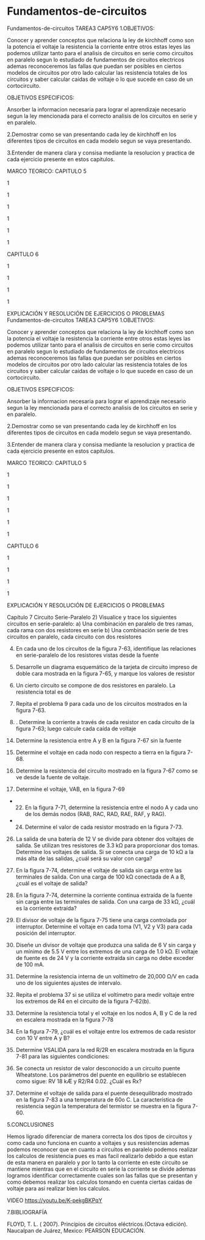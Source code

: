 # Fundamentos-de-circuitos

Fundamentos-de-circuitos
TAREA3 CAP5Y6
1.OBJETIVOS:

Conocer y aprender conceptos que relaciona la ley de kirchhoff como son la potencia el voltaje la resistencia la corriente entre otros estas leyes las podemos utilizar tanto para el analisis de circuitos en serie como circuitos en paralelo segun lo estudiado de fundamentos de circuitos electricos ademas reconoceremos las fallas que puedan ser posibles en ciertos modelos de circuitos por otro lado calcular las resistencia totales de los circuitos y saber calcular caidas de voltaje o lo que sucede en caso de un cortocircuito.

OBJETIVOS ESPECIFICOS:

Ansorber la informacion necesaria para lograr el aprendizaje necesario segun la ley mencionada para el correcto analisis de los circuitos en serie y en paralelo.

2.Demostrar como se van presentando cada ley de kirchhoff en los diferentes tipos de circuitos en cada modelo segun se vaya presentando.

3.Entender de manera clara y consisa mediante la resolucion y practica de cada ejercicio presente en estos capitulos.

MARCO TEORICO:
CAPITULO 5

1

1

1

1

1

1

CAPITULO 6

1

1

1

1

EXPLICACIÓN Y RESOLUCIÓN DE EJERCICIOS O PROBLEMAS
Fundamentos-de-circuitos
TAREA3 CAP5Y6
1.OBJETIVOS:

Conocer y aprender conceptos que relaciona la ley de kirchhoff como son la potencia el voltaje la resistencia la corriente entre otros estas leyes las podemos utilizar tanto para el analisis de circuitos en serie como circuitos en paralelo segun lo estudiado de fundamentos de circuitos electricos ademas reconoceremos las fallas que puedan ser posibles en ciertos modelos de circuitos por otro lado calcular las resistencia totales de los circuitos y saber calcular caidas de voltaje o lo que sucede en caso de un cortocircuito.

OBJETIVOS ESPECIFICOS:

Ansorber la informacion necesaria para lograr el aprendizaje necesario segun la ley mencionada para el correcto analisis de los circuitos en serie y en paralelo.

2.Demostrar como se van presentando cada ley de kirchhoff en los diferentes tipos de circuitos en cada modelo segun se vaya presentando.

3.Entender de manera clara y consisa mediante la resolucion y practica de cada ejercicio presente en estos capitulos.

MARCO TEORICO:
CAPITULO 5

1

1

1

1

1

1

CAPITULO 6

1

1

1

1

EXPLICACIÓN Y RESOLUCIÓN DE EJERCICIOS O PROBLEMAS

Capítulo 7 Circuito Serie-Paralelo 
2) Visualice y trace los siguientes circuitos en serie-paralelo:
a)	Una combinación en paralelo de tres ramas, cada rama con dos resistores en serie
b)	Una combinación serie de tres circuitos en paralelo, cada circuito con dos resistores


4) En cada uno de los circuitos de la figura 7-63, identifique las relaciones en serie-paralelo de los resistores vistas desde la fuente


6) Desarrolle un diagrama esquemático de la tarjeta de circuito impreso de doble cara mostrada en la figura 7-65, y marque los valores de resistor


8) Un cierto circuito se compone de dos resistores en paralelo. La resistencia total es de


10)  Repita el problema 9 para cada uno de los circuitos mostrados en la figura 7-63.

  
12) . Determine la corriente a través de cada resistor en cada circuito de la figura 7-63; luego calcule cada caída de voltaje 

14. Determine la resistencia entre A y B en la figura 7-67 sin la fuente


16. Determine el voltaje en cada nodo con respecto a tierra en la figura 7-68.


18. Determine la resistencia del circuito mostrado en la figura 7-67 como se ve desde la fuente de voltaje.


20. Determine el voltaje, VAB, en la figura 7-69


* 22. En la figura 7-71, determine la resistencia entre el nodo A y cada uno de los demás nodos (RAB, RAC, RAD, RAE, RAF, y RAG).


* 24. Determine el valor de cada resistor mostrado en la figura 7-73.

26. La salida de una batería de 12 V se divide para obtener dos voltajes de salida. Se utilizan tres resistores de 3.3 kΩ para proporcionar dos tomas. Determine los voltajes de salida. Si se conecta una carga de 10 kΩ a la más alta de las salidas, ¿cuál será su valor con carga?
	
28. En la figura 7-74, determine el voltaje de salida sin carga entre las terminales de salida. Con una carga de 100 kΩ conectada de A a B, ¿cuál es el voltaje de salida?

30. En la figura 7-74, determine la corriente continua extraída de la fuente sin carga entre las terminales de salida. Con una carga de 33 kΩ, ¿cuál es la corriente extraída?

32. El divisor de voltaje de la figura 7-75 tiene una carga controlada por interruptor. Determine el voltaje en cada toma (V1, V2 y V3) para cada posición del interruptor.

34. Diseñe un divisor de voltaje que produzca una salida de 6 V sin carga y un mínimo de 5.5 V entre los extremos de una carga de 1.0 kΩ. El voltaje de fuente es de 24 V y la corriente extraída sin carga no debe exceder de 100 mA.

36. Determine la resistencia interna de un voltímetro de 20,000 Ω/V en cada uno de los siguientes ajustes de intervalo.

38. Repita el problema 37 si se utiliza el voltímetro para medir voltaje entre los extremos de R4 en el circuito de la figura 7-62(b).

40. Determine la resistencia total y el voltaje en los nodos A, B y C de la red en escalera mostrada en la figura 7-78

42. En la figura 7-79, ¿cuál es el voltaje entre los extremos de cada resistor con 10 V entre A y
B?

44. Determine VSALIDA para la red R/2R en escalera mostrada en la figura 7-81 para las siguientes condiciones:

46. Se conecta un resistor de valor desconocido a un circuito puente Wheatstone. Los parámetros del puente en equilibrio se establecen como sigue: RV  18 kÆ y R2/R4  0.02. ¿Cuál es Rx?

48. Determine el voltaje de salida para el puente desequilibrado mostrado en la figura 7-83 a una temperatura de 60o C. La característica de resistencia según la temperatura del termistor se muestra en la figura 7-60.


5.CONCLUSIONES

Hemos ligrado diferenciar de manera correcta los dos tipos de circuitos y como cada uno funciona en cuanto a voltajes y sus resistencias ademas podemos reconocer que en cuanto a circuitos en paralelo podemos realizar los calculos de resistencia pues es mas facil realizarlo debido a que estan de esta manera en paralelo y por lo tanto la corriente en este circuito se mantiene mientras que en el circuito en serie la corriente se divide ademas logramos identificar correctamente cuales son las fallas que se presentan y como debemos realizar los calculos tomando en cuenta ciertas caidas de voltaje para asi realizar bien los calculos.

VIDEO
https://youtu.be/K-pekgBKPqY

7.BIBLIOGRAFÍA

FLOYD, T. L. ( 2007). Principios de circuitos eléctricos.(Octava edición). Naucalpan de Juárez, Mexico: PEARSON EDUCACIÓN.
